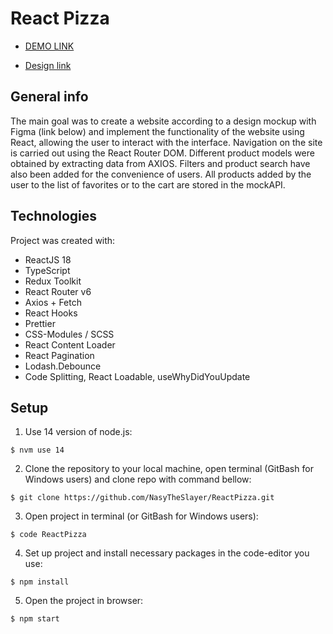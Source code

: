 # React Pizza

- [DEMO LINK](nasytheslayer.github.io/ReactPizza/)

- [Design link](https://www.figma.com/file/wWUnQwvRDWBfPx1v1pCAfO/React-Pizza?type=design&node-id=0-1&mode=design)

## General info
The main goal was to create a website according to a design mockup with Figma (link below) and implement the functionality of the website using React, allowing the user to interact with the interface. Navigation on the site is carried out using the React Router DOM. Different product models were obtained by extracting data from AXIOS. Filters and product search have also been added for the convenience of users. All products added by the user to the list of favorites or to the cart are stored in the mockAPI.

## Technologies
Project was created with:
- ReactJS 18
- TypeScript
- Redux Toolkit
- React Router v6
- Axios + Fetch
- React Hooks
- Prettier
- CSS-Modules / SCSS 
- React Content Loader
- React Pagination
- Lodash.Debounce
- Code Splitting, React Loadable, useWhyDidYouUpdate

## Setup
1. Use 14 version of node.js:
```
$ nvm use 14
```

2. Clone the repository to your local machine, open terminal (GitBash for Windows users) and clone repo with command bellow:
```
$ git clone https://github.com/NasyTheSlayer/ReactPizza.git
```

3. Open project in terminal (or GitBash for Windows users):
```
$ code ReactPizza
```

4. Set up project and install necessary packages in the code-editor you use:
```
$ npm install
```

5. Open the project in browser:
```
$ npm start
```
